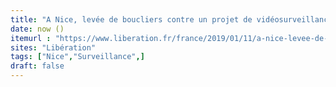 ```yaml
---
title: "A Nice, levée de boucliers contre un projet de vidéosurveillance des émotions"
date: now ()
itemurl : "https://www.liberation.fr/france/2019/01/11/a-nice-levee-de-boucliers-contre-un-projet-de-videosurveillance-des-emotions_1702332"
sites: "Libération"
tags: ["Nice","Surveillance",]
draft: false
---
```


